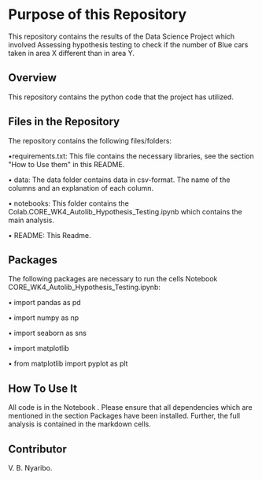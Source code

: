 # Purpose of this Repository

This repository contains the results of the Data Science Project which involved Assessing hypothesis testing to check if the number of Blue cars taken in area X different than in area Y.

## Overview
This repository contains the python code that the project has utilized.

## Files in the Repository

The repository contains the following files/folders:

•requirements.txt: This file contains the necessary libraries, see the section "How to Use them" in this README.

•	data: The data folder contains data in csv-format. The name of the columns and an explanation of each column.

•	notebooks: This folder contains the Colab.CORE_WK4_Autolib_Hypothesis_Testing.ipynb which contains the main analysis. 

•	README: This Readme.

## Packages
The following packages are necessary to run the cells  Notebook CORE_WK4_Autolib_Hypothesis_Testing.ipynb:

•	import pandas as pd

•	import numpy as np

•	import seaborn as sns

•	import matplotlib

•	from matplotlib import pyplot as plt

## How To Use It
All code is in the  Notebook . Please ensure that all dependencies which are mentioned in the section Packages have been installed. Further, the full analysis is contained in the  markdown cells.

## Contributor

  V. B. Nyaribo.

